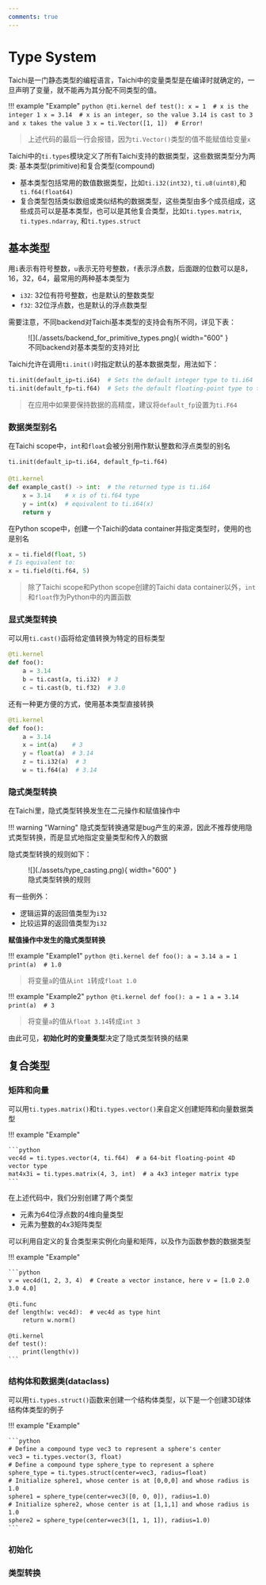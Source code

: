 ```yaml
---
comments: true
---
```


# Type System

Taichi是一门静态类型的编程语言，Taichi中的变量类型是在编译时就确定的，一旦声明了变量，就不能再为其分配不同类型的值。

!!! example "Example"
    ```python
    @ti.kernel
    def test():
        x = 1  # x is the integer 1
        x = 3.14  # x is an integer, so the value 3.14 is cast to 3 and x takes the value 3
        x = ti.Vector([1, 1])  # Error!
    ```

> 上述代码的最后一行会报错，因为`ti.Vector()`类型的值不能赋值给变量`x`

Taichi中的`ti.types`模块定义了所有Taichi支持的数据类型，这些数据类型分为两类: 基本类型(primitive)和复合类型(compound)

- 基本类型包括常用的数值数据类型，比如`ti.i32(int32)`, `ti.u8(uint8)`,和`ti.f64(float64)`
- 复合类型包括类似数组或类似结构的数据类型，这些类型由多个成员组成，这些成员可以是基本类型，也可以是其他复合类型，比如`ti.types.matrix`, `ti.types.ndarray`, 和`ti.types.struct`

## 基本类型

用`i`表示有符号整数，`u`表示无符号整数，`f`表示浮点数，后面跟的位数可以是8，16，32，64，最常用的两种基本类型为

- `i32`: 32位有符号整数，也是默认的整数类型
- `f32`: 32位浮点数，也是默认的浮点数类型

需要注意，不同backend对Taichi基本类型的支持会有所不同，详见下表：

<figure markdown>
  ![](./assets/backend_for_primitive_types.png){ width="600" }
  <figcaption>不同backend对基本类型的支持对比</figcaption>
</figure>

Taichi允许在调用`ti.init()`时指定默认的基本数据类型，用法如下：

```python
ti.init(default_ip=ti.i64)  # Sets the default integer type to ti.i64
ti.init(default_fp=ti.f64)  # Sets the default floating-point type to ti.f64
```

> 在应用中如果要保持数据的高精度，建议将`default_fp`设置为`ti.F64`

### 数据类型别名

在Taichi scope中，`int`和`float`会被分别用作默认整数和浮点类型的别名

```python
ti.init(default_ip=ti.i64, default_fp=ti.f64)

@ti.kernel
def example_cast() -> int:  # the returned type is ti.i64
    x = 3.14    # x is of ti.f64 type
    y = int(x)  # equivalent to ti.i64(x)
    return y
```

在Python scope中，创建一个Taichi的data container并指定类型时，使用的也是别名

```python
x = ti.field(float, 5)
# Is equivalent to:
x = ti.field(ti.f64, 5)
```

> 除了Taichi scope和Python scope创建的Taichi data container以外，`int`和`float`作为Python中的内置函数

### 显式类型转换

可以用`ti.cast()`函将给定值转换为特定的目标类型

```python
@ti.kernel
def foo():
    a = 3.14
    b = ti.cast(a, ti.i32)  # 3
    c = ti.cast(b, ti.f32)  # 3.0
```

还有一种更方便的方式，使用基本类型直接转换

```python
@ti.kernel
def foo():
    a = 3.14
    x = int(a)    # 3
    y = float(a)  # 3.14
    z = ti.i32(a)  # 3
    w = ti.f64(a)  # 3.14
```

### 隐式类型转换

在Taichi里，隐式类型转换发生在二元操作和赋值操作中

!!! warning "Warning"
    隐式类型转换通常是bug产生的来源，因此不推荐使用隐式类型转换，而是显式地指定变量类型和传入的数据

隐式类型转换的规则如下：

<figure markdown>
  ![](./assets/type_casting.png){ width="600" }
  <figcaption>隐式类型转换的规则</figcaption>
</figure>

有一些例外：

- 逻辑运算的返回值类型为`i32`
- 比较运算的返回值类型为`i32`

**赋值操作中发生的隐式类型转换**

!!! example "Example1"
    ```python
    @ti.kernel
    def foo():
        a = 3.14
        a = 1
        print(a)  # 1.0
    ```

> 将变量`a`的值从`int 1`转成`float 1.0`

!!! example "Example2"
    ```python
    @ti.kernel
    def foo():
        a = 1
        a = 3.14
        print(a)  # 3
    ```

> 将变量`a`的值从`float 3.14`转成`int 3`

由此可见，**初始化时的变量类型**决定了隐式类型转换的结果

## 复合类型

### 矩阵和向量

可以用`ti.types.matrix()`和`ti.types.vector()`来自定义创建矩阵和向量数据类型

!!! example "Example"

    ```python
    vec4d = ti.types.vector(4, ti.f64)  # a 64-bit floating-point 4D vector type
    mat4x3i = ti.types.matrix(4, 3, int)  # a 4x3 integer matrix type
    ```

在上述代码中，我们分别创建了两个类型

- 元素为64位浮点数的4维向量类型
- 元素为整数的4x3矩阵类型

可以利用自定义的复合类型来实例化向量和矩阵，以及作为函数参数的数据类型

!!! example "Example"

    ```python
    v = vec4d(1, 2, 3, 4)  # Create a vector instance, here v = [1.0 2.0 3.0 4.0]

    @ti.func
    def length(w: vec4d):  # vec4d as type hint
        return w.norm()

    @ti.kernel
    def test():
        print(length(v))
    ```

### 结构体和数据类(dataclass)

可以用`ti.types.struct()`函数来创建一个结构体类型，以下是一个创建3D球体结构体类型的例子

!!! example "Example"

    ```python
    # Define a compound type vec3 to represent a sphere's center
    vec3 = ti.types.vector(3, float)
    # Define a compound type sphere_type to represent a sphere
    sphere_type = ti.types.struct(center=vec3, radius=float)
    # Initialize sphere1, whose center is at [0,0,0] and whose radius is 1.0
    sphere1 = sphere_type(center=vec3([0, 0, 0]), radius=1.0)
    # Initialize sphere2, whose center is at [1,1,1] and whose radius is 1.0
    sphere2 = sphere_type(center=vec3([1, 1, 1]), radius=1.0)
    ```

### 初始化

### 类型转换














